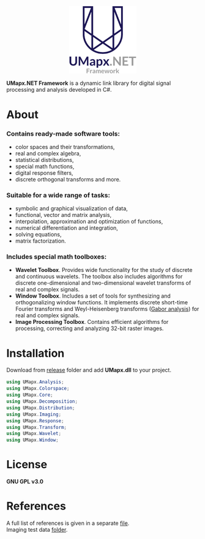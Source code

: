<p align="center"><img width="35%" src="docs/umapx_logo.png" /></p>

**UMapx.NET Framework** is a dynamic link library for digital signal processing and analysis developed in C#.

# About
### Contains ready-made software tools:
* color spaces and their transformations,
* real and complex algebra,
* statistical distributions,
* special math functions,
* digital response filters,
* discrete orthogonal transforms and more.

### Suitable for a wide range of tasks:
* symbolic and graphical visualization of data,
* functional, vector and matrix analysis,
* interpolation, approximation and optimization of functions,
* numerical differentiation and integration,
* solving equations,
* matrix factorization.

### Includes special math toolboxes:
* **Wavelet Toolbox**. Provides wide functionality for the study of discrete and continuous wavelets. The toolbox also includes algorithms for discrete one-dimensional and two-dimensional wavelet transforms of real and complex signals.
* **Window Toolbox**. Includes a set of tools for synthesizing and orthogonalizing window functions. It implements discrete short-time Fourier transforms and Weyl-Heisenberg transforms ([Gabor analysis](https://github.com/asiryan/Weyl-Heisenberg-Bases-Toolbox)) for real and complex signals.
* **Image Processing Toolbox**. Contains efficient algorithms for processing, correcting and analyzing 32-bit raster images.

# Installation
Download from [release](release) folder and add **UMapx.dll** to your project.  
```c#
using UMapx.Analysis;
using UMapx.Colorspace;
using UMapx.Core;
using UMapx.Decomposition;
using UMapx.Distribution;
using UMapx.Imaging;
using UMapx.Response;
using UMapx.Transform;
using UMapx.Wavelet;
using UMapx.Window;
```

# License
**GNU GPL v3.0**  

# References
A full list of references is given in a separate [file](docs/references.pdf).  
Imaging test data [folder](https://yadi.sk/d/rix2T-ARtGm4Dg).  
